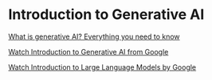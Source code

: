 # Introduction to Generative AI


[What is generative AI? Everything you need to know](https://www.techtarget.com/searchenterpriseai/definition/generative-AI)

[Watch Introduction to Generative AI from Google](https://www.youtube.com/watch?v=G2fqAlgmoPo)

[Watch Introduction to Large Language Models by Google](https://www.youtube.com/watch?v=zizonToFXDs)